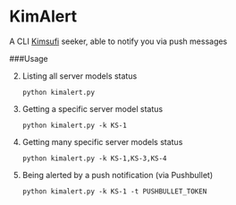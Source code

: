 KimAlert
========

A CLI [Kimsufi](https://www.kimsufi.com/fr/index.xml) seeker, able to notify you via push messages

###Usage

 2. Listing all server models status 

    ```shell
    python kimalert.py
    ```

 3. Getting a specific server model status

    ```shell
    python kimalert.py -k KS-1
    ```

 4. Getting many specific server models status

    ```shell
    python kimalert.py -k KS-1,KS-3,KS-4
    ```

 5. Being alerted by a push notification (via Pushbullet)

    ```shell
    python kimalert.py -k KS-1 -t PUSHBULLET_TOKEN
    ```
